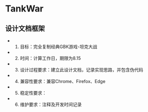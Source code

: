 # TankWar
## 设计文档框架
- 1. 目标：完全复制经典GBK游戏-坦克大战
- 2. 时间：计算工作日，期限为8.15
- 3. 设计过程要求：建立此设计文档，记录实现思路，并包含伪代码
- 4. 兼容性要求：兼容Chrome、Firefox、Edge
- 5. 稳定性要求：
- 6. 维护要求：注释及开发时间记录
